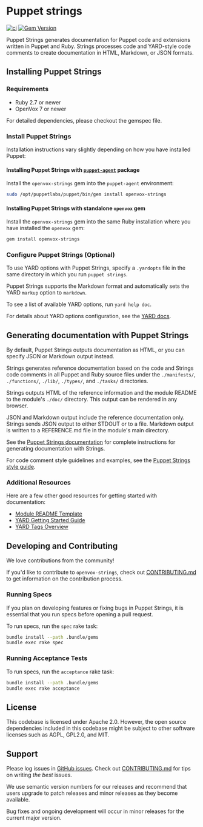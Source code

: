 # Puppet strings

[![ci](https://github.com/voxpupuli/openvox-strings/actions/workflows/ci.yml/badge.svg)](https://github.com/voxpupuli/openvox-strings/actions/workflows/ci.yml)
[![Gem Version](https://badge.fury.io/rb/openvox-strings.svg)](https://badge.fury.io/rb/openvox-strings)

Puppet Strings generates documentation for Puppet code and extensions written in Puppet and Ruby.
Strings processes code and YARD-style code comments to create documentation in HTML, Markdown, or JSON formats.

## Installing Puppet Strings

### Requirements

* Ruby 2.7 or newer
* OpenVox 7 or newer

For detailed dependencies, please checkout the gemspec file.

### Install Puppet Strings

Installation instructions vary slightly depending on how you have installed Puppet:

#### Installing Puppet Strings with [`puppet-agent`](https://puppet.com/docs/puppet/6.4/about_agent.html#what-puppet-agent-and-puppetserver-are) package

Install the `openvox-strings` gem into the `puppet-agent` environment:

``` bash
sudo /opt/puppetlabs/puppet/bin/gem install openvox-strings
```

#### Installing Puppet Strings with standalone `openvox` gem

Install the `openvox-strings` gem into the same Ruby installation where you have installed the `openvox` gem:

``` bash
gem install openvox-strings
```

### Configure Puppet Strings (Optional)

To use YARD options with Puppet Strings, specify a `.yardopts` file in the same directory in which you run `puppet strings`.

Puppet Strings supports the Markdown format and automatically sets the YARD `markup` option to `markdown`.

To see a list of available YARD options, run `yard help doc`.

For details about YARD options configuration, see the [YARD docs](http://www.rubydoc.info/gems/yard/file/docs/GettingStarted.md#config).

## Generating documentation with Puppet Strings

By default, Puppet Strings outputs documentation as HTML, or you can specify JSON or Markdown output instead.

Strings generates reference documentation based on the code and Strings code comments in all Puppet and
Ruby source files under the `./manifests/`, `./functions/`, `./lib/`, `./types/`, and `./tasks/` directories.

Strings outputs HTML of the reference information and the module README to the module's `./doc/` directory. This output can be rendered in any browser.

JSON and Markdown output include the reference documentation only.
Strings sends JSON output to either STDOUT or to a file.
Markdown output is written to a REFERENCE.md file in the module's main directory.

See the [Puppet Strings documentation](https://puppet.com/docs/puppet/latest/puppet_strings.html) for complete instructions for generating documentation with Strings.

For code comment style guidelines and examples, see the [Puppet Strings style guide](https://puppet.com/docs/puppet/latest/puppet_strings_style.html).

### Additional Resources

Here are a few other good resources for getting started with documentation:

* [Module README Template](https://puppet.com/docs/puppet/latest/puppet_strings.html)
* [YARD Getting Started Guide](http://www.rubydoc.info/gems/yard/file/docs/GettingStarted.md)
* [YARD Tags Overview](http://www.rubydoc.info/gems/yard/file/docs/Tags.md)

## Developing and Contributing

We love contributions from the community!

If you'd like to contribute to `openvox-strings`, check out [CONTRIBUTING.md](https://github.com/voxpupuli/openvox-strings/blob/main/CONTRIBUTING.md) to get information on the contribution process.

### Running Specs

If you plan on developing features or fixing bugs in Puppet Strings, it is essential that you run specs before opening a pull request.

To run specs, run the `spec` rake task:

``` bash
bundle install --path .bundle/gems
bundle exec rake spec
```

### Running Acceptance Tests

To run specs, run the `acceptance` rake task:

``` bash
bundle install --path .bundle/gems
bundle exec rake acceptance
```

## License

This codebase is licensed under Apache 2.0. However, the open source dependencies included in this codebase might be subject to other software licenses such as AGPL, GPL2.0, and MIT.

## Support

Please log issues in [GitHub issues](https://github.com/voxpupuli/openvox-strings/issues).
Check out [CONTRIBUTING.md](https://github.com/voxpupuli/openvox-strings/blob/main/CONTRIBUTING.md) for tips on writing _the best_ issues.

We use semantic version numbers for our releases and recommend that users upgrade to patch releases and minor releases as they become available.

Bug fixes and ongoing development will occur in minor releases for the current major version.
